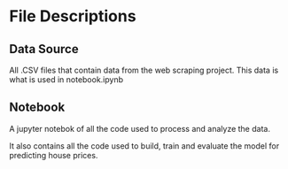 # File Descriptions

## Data Source

All .CSV files that contain data from the web scraping project. This data is what is used in notebook.ipynb

## Notebook

A jupyter notebok of all the code used to process and analyze the data. 

It also contains all the code used to build, train and evaluate the model for predicting house prices.
